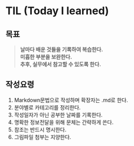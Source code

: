 # TIL (Today I learned)  
## 목표  
>**날마다 배운 것들을 기록하여 복습한다.**  
>**미흡한 부분을 보완한다.**  
>**추후, 실무에서 참고할 수 있도록 한다.**  

## 작성요령  
1. Markdown문법으로 작성하며 확장자는 .md로 한다.  
1. 분야별로 카테고리를 정리한다.  
1. 작성일자가 아닌 공부한 날짜를 기록한다.  
1. 명확한 정보전달을 위해 문체는 간략하게 쓴다.  
1. 참조는 반드시 명시한다.  
1. 그림파일 첨부는 지양한다.  
